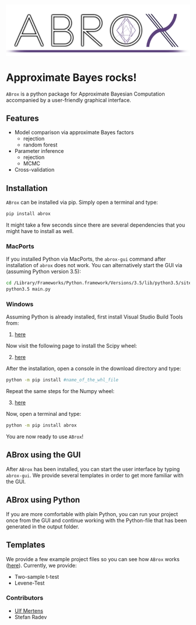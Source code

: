 ![Logo](abrox/gui/icons/readme_logo.png)

# Approximate Bayes rocks!

`ABrox` is a python package for Approximate Bayesian Computation accompanied by a user-friendly graphical interface. 

## Features

* Model comparison via approximate Bayes factors
    + rejection
    + random forest
* Parameter inference
    + rejection
    + MCMC
 * Cross-validation

## Installation

`ABrox` can be installed via pip. Simply open a terminal and type:

```bash
pip install abrox
```

It might take a few seconds since there are several dependencies that you might have to install as well. 

### MacPorts

If you installed Python via MacPorts, the `abrox-gui` command after installation of `abrox` does not work.
You can alternatively start the GUI via (assuming Python version 3.5):

```bash
cd /Library/Frameworks/Python.framework/Versions/3.5/lib/python3.5/site-packages/abrox/gui/
python3.5 main.py
```

### Windows

Assuming Python is already installed, first install Visual Studio Build Tools from:

1. [here](http://landinghub.visualstudio.com/visual-cpp-build-tools)

Now visit the following page to install the Scipy wheel:

2. [here](http://www.lfd.uci.edu/~gohlke/pythonlibs/#scipy)

After the installation, open a console in the download directory and type:

```bash
python -m pip install #name_of_the_whl_file
``` 

Repeat the same steps for the Numpy wheel:

3. [here](http://www.lfd.uci.edu/~gohlke/pythonlibs/#numpy)


Now, open a terminal and type:

```bash
python -m pip install abrox
```

You are now ready to use `ABrox`!

## ABrox using the GUI

After `ABrox` has been installed, you can start the user interface by typing `abrox-gui`.
We provide several templates in order to get more familiar with the GUI. 

## ABrox using Python

If you are more comfortable with plain Python, you can run your project once from the GUI and
continue working with the Python-file that has been generated in the output folder.

## Templates

We provide a few example project files so you can see how `ABrox` works ([here](https://github.com/mertensu/ABrox/tree/master/project_files)). 
Currently, we provide:

* Two-sample t-test
* Levene-Test

### Contributors

* [Ulf Mertens](http://www.psychologie.uni-heidelberg.de/ae/meth/team/mertens/)
* Stefan Radev